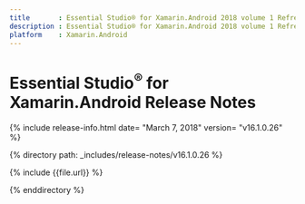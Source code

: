 ```yaml
---
title       : Essential Studio® for Xamarin.Android 2018 volume 1 Refresh Release Notes
description : Essential Studio® for Xamarin.Android 2018 volume 1 Refresh Release Notes
platform    : Xamarin.Android
---
```


# Essential Studio<sup>®</sup> for Xamarin.Android Release Notes

{% include release-info.html date= "March 7, 2018" version= "v16.1.0.26" %} 

{% directory path: _includes/release-notes/v16.1.0.26  %}

{% include {{file.url}} %}

{% enddirectory %}